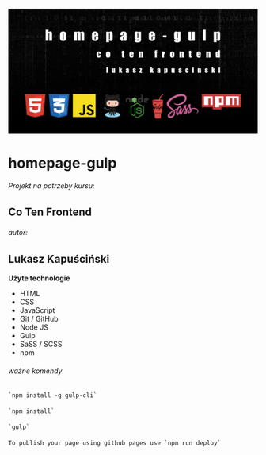 ![repo template](https://github.com/LukaszKapuscinski/homepage-gulp/blob/master/github/repository-template.jpg)

# homepage-gulp

###### Projekt na potrzeby kursu:
## Co Ten Frontend

###### autor:
## Lukasz Kapuściński

**Użyte technologie**

- HTML
- CSS
- JavaScript
- Git / GitHub
- Node JS
- Gulp
- SaSS / SCSS
- npm

###### ważne komendy

```
`npm install -g gulp-cli`

`npm install`

`gulp`

To publish your page using github pages use `npm run deploy`
```

